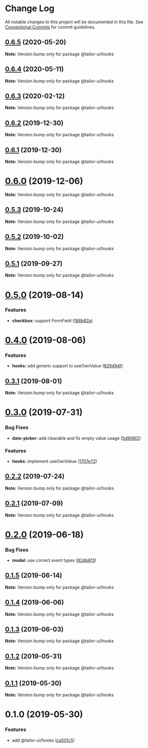 # Change Log

All notable changes to this project will be documented in this file.
See [Conventional Commits](https://conventionalcommits.org) for commit guidelines.

## [0.6.5](https://github.com/Yoctol/tailor-ui/compare/@tailor-ui/hooks@0.6.4...@tailor-ui/hooks@0.6.5) (2020-05-20)

**Note:** Version bump only for package @tailor-ui/hooks





## [0.6.4](https://github.com/Yoctol/tailor-ui/compare/@tailor-ui/hooks@0.6.3...@tailor-ui/hooks@0.6.4) (2020-05-11)

**Note:** Version bump only for package @tailor-ui/hooks





## [0.6.3](https://github.com/Yoctol/tailor-ui/compare/@tailor-ui/hooks@0.6.2...@tailor-ui/hooks@0.6.3) (2020-02-12)

**Note:** Version bump only for package @tailor-ui/hooks





## [0.6.2](https://github.com/Yoctol/tailor-ui/compare/@tailor-ui/hooks@0.6.1...@tailor-ui/hooks@0.6.2) (2019-12-30)

**Note:** Version bump only for package @tailor-ui/hooks





## [0.6.1](https://github.com/Yoctol/tailor-ui/compare/@tailor-ui/hooks@0.6.0...@tailor-ui/hooks@0.6.1) (2019-12-30)

**Note:** Version bump only for package @tailor-ui/hooks





# [0.6.0](https://github.com/Yoctol/tailor-ui/compare/@tailor-ui/hooks@0.5.3...@tailor-ui/hooks@0.6.0) (2019-12-06)

**Note:** Version bump only for package @tailor-ui/hooks





## [0.5.3](https://github.com/Yoctol/tailor-ui/compare/@tailor-ui/hooks@0.5.2...@tailor-ui/hooks@0.5.3) (2019-10-24)

**Note:** Version bump only for package @tailor-ui/hooks





## [0.5.2](https://github.com/Yoctol/tailor-ui/compare/@tailor-ui/hooks@0.5.1...@tailor-ui/hooks@0.5.2) (2019-10-02)

**Note:** Version bump only for package @tailor-ui/hooks





## [0.5.1](https://github.com/Yoctol/tailor-ui/compare/@tailor-ui/hooks@0.5.0...@tailor-ui/hooks@0.5.1) (2019-09-27)

**Note:** Version bump only for package @tailor-ui/hooks





# [0.5.0](https://github.com/Yoctol/tailor-ui/compare/@tailor-ui/hooks@0.4.0...@tailor-ui/hooks@0.5.0) (2019-08-14)


### Features

* **checkbox:** support FormField ([168b82a](https://github.com/Yoctol/tailor-ui/commit/168b82a))





# [0.4.0](https://github.com/Yoctol/tailor-ui/compare/@tailor-ui/hooks@0.3.1...@tailor-ui/hooks@0.4.0) (2019-08-06)


### Features

* **hooks:** add generic support to useOwnValue ([829494f](https://github.com/Yoctol/tailor-ui/commit/829494f))





## [0.3.1](https://github.com/Yoctol/tailor-ui/compare/@tailor-ui/hooks@0.3.0...@tailor-ui/hooks@0.3.1) (2019-08-01)

**Note:** Version bump only for package @tailor-ui/hooks





# [0.3.0](https://github.com/Yoctol/tailor-ui/compare/@tailor-ui/hooks@0.2.2...@tailor-ui/hooks@0.3.0) (2019-07-31)


### Bug Fixes

* **date-picker:** add clearable and fix empty value usage ([5d908f2](https://github.com/Yoctol/tailor-ui/commit/5d908f2))


### Features

* **hooks:** implement useOwnValue ([1707e72](https://github.com/Yoctol/tailor-ui/commit/1707e72))





## [0.2.2](https://github.com/Yoctol/tailor-ui/compare/@tailor-ui/hooks@0.2.1...@tailor-ui/hooks@0.2.2) (2019-07-24)

**Note:** Version bump only for package @tailor-ui/hooks





## [0.2.1](https://github.com/Yoctol/tailor-ui/compare/@tailor-ui/hooks@0.2.0...@tailor-ui/hooks@0.2.1) (2019-07-09)

**Note:** Version bump only for package @tailor-ui/hooks





# [0.2.0](https://github.com/Yoctol/tailor-ui/compare/@tailor-ui/hooks@0.1.5...@tailor-ui/hooks@0.2.0) (2019-06-18)


### Bug Fixes

* **modal:** use correct event types ([824b6f3](https://github.com/Yoctol/tailor-ui/commit/824b6f3))





## [0.1.5](https://github.com/Yoctol/tailor-ui/compare/@tailor-ui/hooks@0.1.4...@tailor-ui/hooks@0.1.5) (2019-06-14)

**Note:** Version bump only for package @tailor-ui/hooks





## [0.1.4](https://github.com/Yoctol/tailor-ui/compare/@tailor-ui/hooks@0.1.3...@tailor-ui/hooks@0.1.4) (2019-06-06)

**Note:** Version bump only for package @tailor-ui/hooks





## [0.1.3](https://github.com/Yoctol/tailor-ui/compare/@tailor-ui/hooks@0.1.2...@tailor-ui/hooks@0.1.3) (2019-06-03)

**Note:** Version bump only for package @tailor-ui/hooks





## [0.1.2](https://github.com/Yoctol/tailor-ui/compare/@tailor-ui/hooks@0.1.1...@tailor-ui/hooks@0.1.2) (2019-05-31)

**Note:** Version bump only for package @tailor-ui/hooks





## [0.1.1](https://github.com/Yoctol/tailor-ui/compare/@tailor-ui/hooks@0.1.0...@tailor-ui/hooks@0.1.1) (2019-05-30)

**Note:** Version bump only for package @tailor-ui/hooks

# 0.1.0 (2019-05-30)

### Features

- add @tailor-ui/hooks ([ca501c5](https://github.com/Yoctol/tailor-ui/commit/ca501c5))
